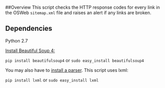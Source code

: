 ##Overview
This script checks the HTTP response codes for every link in the OSWeb `sitemap.xml` file and raises an alert if any links are broken.

## Dependencies
Python 2.7

[Install Beautiful Soup 4:](https://www.crummy.com/software/BeautifulSoup/bs4/doc/#installing-beautiful-soup)

`pip install beautifulsoup4` or `sudo easy_install beautifulsoup4`

You may also have to [install a parser](https://www.crummy.com/software/BeautifulSoup/bs4/doc/#installing-a-parser). This script uses lxml:

`pip install lxml` or `sudo easy_install lxml`

